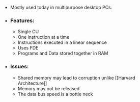 - Mostly used today in multipurpose desktop PCs.
- ### Features:
	- Single CU
	- One instruction at a time
	- Instructions executed in a linear sequence
	- Uses FDE
	- Programs and Data stored together in RAM
- ### Issues:
	- Shared memory may lead to corruption unlike [[Harvard Architecture]]
	- Memory may not be released
	- The data bus speed is a bottle neck
